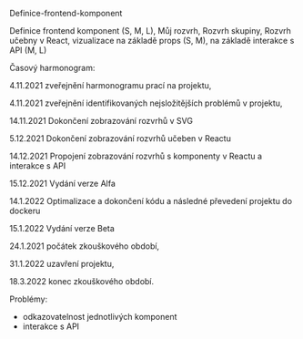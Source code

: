 Definice-frontend-komponent

Definice frontend komponent (S, M, L), Můj rozvrh, Rozvrh skupiny, Rozvrh učebny v React, vizualizace na základě props (S, M), na základě interakce s API (M, L)

Časový harmonogram:

4.11.2021 zveřejnění harmonogramu prací na projektu,

4.11.2021 zveřejnění identifikovaných nejsložitějších problémů v projektu,

14.11.2021 Dokončení zobrazování rozvrhů v SVG

5.12.2021 Dokončení zobrazování rozvrhů učeben v Reactu

14.12.2021 Propojení zobrazování rozvrhů s komponenty v Reactu a interakce s API

15.12.2021 Vydání verze Alfa

14.1.2022 Optimalizace a dokončení kódu a následné převedení projektu do dockeru

15.1.2022 Vydání verze Beta

24.1.2021 počátek zkouškového období,

31.1.2022 uzavření projektu,

18.3.2022 konec zkouškového období.

Problémy:
- odkazovatelnost jednotlivých komponent
- interakce s API


